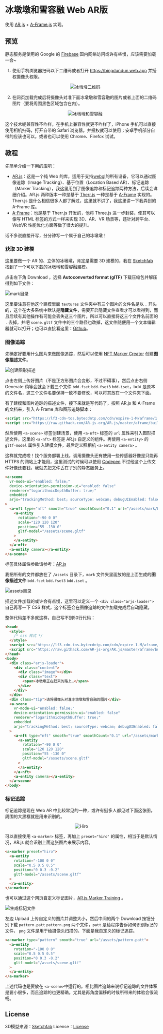 # 冰墩墩和雪容融 Web AR版

使用 [AR.js](https://ar-js-org.github.io/AR.js-Docs/) + [A-Frame.js](https://aframe.io/) 实现。

## 预览

静态服务是使用的 Google 的 [Firebase](https://firebase.google.com/) 国内网络访问或许有些慢，应该需要加载一会~

1. 使用手机浏览器扫码以下二维码或者打开 https://bingdundun.web.app 并授权摄像头权限。<div align=center><img alt="冰墩墩二维码" src="/public/assets/pattern.png" /></div>

2. 在网页加载完成后将摄像头对准下面冰墩墩和雪容融的图片或者上面的二维码图片（要将周围黑色区域包含在内）。<div align=center><img alt="冰墩墩和雪容融" src="/public/assets/mark.jpg" /></div>

这个技术呢兼容性不咋样，在手机上兼容性就更不咋样了，iPhone 手机可以直接使用相机扫码，打开自带的 Safari 浏览器，并授权就可以使用；安卓手机部分自带的应该也可以，或者也可以使用 Chrome、Firefox 试试。

## 教程

先简单介绍一下用的库吧：

- [AR.js](https://ar-js-org.github.io/AR.js-Docs)：这是一个纯 Web 的库，适用于支持[webgl](https://caniuse.com/webgl)的所有设备，它可以通过图像追踪（Image Tracking）、基于位置（Location Based AR）、标记追踪（Marker Tracking），我这里用到了图像追踪和标记追踪两种方法，后续会详细介绍。AR.js 两种版本一种是基于 [Therr.js](https://threejs.org/) 一种是基于 [A-Frame](https://aframe.io/) 实现的。 Therr.js 是什么相信很多人都了解过，这里就不讲了，我这里讲一下我弄到的 A-Frame 库。
- [A-Frame](https://aframe.io/docs/1.3.0/introduction)：也是基于 Therr.js 开发的，他将 Three.js 进一步封装，使其可以像写 HTML 标签的方式一样来实现 3D、AR、VR 场景等，还针对跨平台、WebVR 性能优化方面等做了很大的提升。

话不多说直接开写，分分钟写一个属于自己的冰墩墩！

### 获取 3D 建模

这里要做一个 AR 的、立体的冰墩墩，肯定是需要 3D 建模的，我在 [Sketchfab](https://sketchfab.com/3d-models/069d276a8b334a32b4993ec5dd2e278b) 找到了一个可以下载的冰墩墩和雪容融建模。

点击左下角 Download ，选择 **Autoconverted format (glTF)** 下载压缩包并解压得到如下文件：

![mark目录](https://p1-juejin.byteimg.com/tos-cn-i-k3u1fbpfcp/81d037f0a11c40cbb14002c804eb969f~tplv-k3u1fbpfcp-watermark.image?)

这里要注意在他这个建模里面 `textures` 文件夹中有三个图片的文件名是以 `.` 开头的，这个在大多系统中默认是**隐藏文件**，需要开启隐藏文件查看才可以看得到，而且后续有其他操作有可能会丢失这三个图片，所以可以直接将这三个文件名前面的 `.` 去掉，并吧 `scene.gltf` 文件中的三个路径也改掉，这文件随便用一个文本编辑器就可以打开；也可以直接看这里：[Github](https://github.com/jaceyi/bingdundun/tree/main/public/assets)。

### 图像追踪

先确定好要用什么图片来做图像追踪，然后可以使用 [NFT Marker Creator](https://carnaux.github.io/NFT-Marker-Creator/#/) 创建**图像描述文件**。

![创建图形描述](https://p3-juejin.byteimg.com/tos-cn-i-k3u1fbpfcp/6475182c31a74f14905e737e6f1c58a4~tplv-k3u1fbpfcp-watermark.image?)

点击左侧上传好图片（不是正方形图片会变形，不过不碍事），然后点击右侧 Generate 稍等会就会下载三个文件 `bdd.fset` `bdd.fset3` `bdd.iset`，bdd 是原本的文件名，这三个文件名要保持一致不要修改，可以将其放在一个文件夹下面。

有了建模和图片追踪的描述文件，接下来就是写代码了，按照 AR.js 和 A-Frame 的文档来，引入 A-Frame 库和图形追踪脚本：

```html
<script src="https://lf3-cdn-tos.bytecdntp.com/cdn/expire-1-M/aframe/1.0.4/aframe.min.js"></script>
<script src="https://raw.githack.com/AR-js-org/AR.js/master/aframe/build/aframe-ar-nft.js"></script>
```

然后使用 `<a-scene>` 标签创建场景，使用 `<a-nft>` 标签的 `url` 属性来引入图形描述文件，这里的 `<a-nft>` 标签是 AR.js 自定义的组件。再使用 `<a-entity>` 的 `gltf-model` 属性引入建模文件，最后定义照相机 `<a-entity camera>` 。

这样就完成啦！找个服务部署上线，调用摄像头还有使用一些传感器好像是只能再 HTTPS 的网站上才能用，这里测试的时候可以使用 [Codepen](https://codepen.io/jaceyi/pen/LYOLPNV) 不过他这个上传文件好像还要钱，我就先把文件丢在了别的静态服务上。

```html
<a-scene
  vr-mode-ui="enabled: false;"
  device-orientation-permission-ui="enabled: false"
  renderer="logarithmicDepthBuffer: true;"
  embedded
  arjs="trackingMethod: best; sourceType: webcam; debugUIEnabled: false;"
>
  <a-nft type="nft" smooth="true" smoothCount="0.1" url="/assets/mark/bdd">
    <a-entity
      rotation="-90 0 0"
      scale="120 120 120"
      position="55 -130 0"
      gltf-model="/assets/scene.gltf"
    >
    </a-entity>
  </a-nft>
  <a-entity camera></a-entity>
</a-scene>
```

标签具体属性参数请参考：[AR.js](https://ar-js-org.github.io/AR.js-Docs/image-tracking/)

我把所有的文件都放在了 `/assets` 目录下，`mark` 文件夹里面放的是上面生成的**图像描述文件** `bdd.fset` `bdd.fset3` `bdd.iset` 。

![assets目录](https://p9-juejin.byteimg.com/tos-cn-i-k3u1fbpfcp/c1724ef76e71475683f5318a2e0cdb86~tplv-k3u1fbpfcp-watermark.image?)

描述文件加载的或许会有点慢，这里可以定义一个 `<div class="arjs-loader">` 自己再写一下 CSS 样式，这个标签会在图像追踪的文件加载完成后自动隐藏。

整体代码差不多就这样，自己写不到50行代码：

```html
<head>
  <style>
    /* css 样式 */
  </style>
  <script src="https://lf3-cdn-tos.bytecdntp.com/cdn/expire-1-M/aframe/1.0.4/aframe.min.js"></script>
  <script src="https://raw.githack.com/AR-js-org/AR.js/master/aframe/build/aframe-ar-nft.js"></script>
</head>
<body>
  <div class="arjs-loader">
    <div class="content">
      <div class="image"></div>
      <div class="text">
        <span>冰墩墩正在赶来的路上…</span>
      </div>
    </div>
  </div>
  <div class="tip">请将摄像头对准冰墩墩和雪容融的图片</div>
  <a-scene
    vr-mode-ui="enabled: false;"
    device-orientation-permission-ui="enabled: false"
    renderer="logarithmicDepthBuffer: true;"
    embedded
    arjs="trackingMethod: best; sourceType: webcam; debugUIEnabled: false;"
  >
    <a-nft type="nft" smooth="true" smoothCount="0.1" url="/assets/mark/bdd">
      <a-entity
        rotation="-90 0 0"
        scale="120 120 120"
        position="55 -130 0"
        gltf-model="/assets/scene.gltf"
      >
      </a-entity>
    </a-nft>
    <a-entity camera></a-entity>
  </a-scene>
</body>
```

### 标记追踪

标记追踪是现在 Web AR 中比较常见的一种，或许有挺多人都见过下面这张图，周围的大黑框就是用来识别的。

<div align=center>
  <img alt="Hiro" src="https://p3-juejin.byteimg.com/tos-cn-i-k3u1fbpfcp/9122964d8cbb410684c3d3fd603eaf24~tplv-k3u1fbpfcp-watermark.image" />
</div>

可以直接使用 `<a-marker>` 标签，再加上 `preset="hiro"` 的属性，相当于是默认情况，AR.js 就会识别上面这张图片来展示内容。

```html
<a-marker preset="hiro">
  <a-entity
    rotation="-100 0 0"
    scale="0.5 0.5 0.5"
    position="0 0.3 -0.2"
    gltf-model="/assets/scene.gltf"
  >
  </a-entity>
</a-marker>
```

也可以通过这个网页自定义标记图片，[AR.js Marker Training](https://ar-js-org.github.io/AR.js/three.js/examples/marker-training/examples/generator.html) 。

![生成标记文件](https://p3-juejin.byteimg.com/tos-cn-i-k3u1fbpfcp/69ca5ec2763745059582ba765329c7af~tplv-k3u1fbpfcp-watermark.image?)

左边 Upload 上传自定义的图片并调整大小，然后中间的两个 Download 按钮分别下载 `pattern.patt` `pattern.png` 两个文件，`patt` 是给程序告诉如何识别标记的文件， `png` 文件是用于给摄像头扫描的。下面是我自定义的标记追踪。

```html
<a-marker type="pattern" smooth="true" url="/assets/pattern.patt">
  <a-entity
    rotation="-100 0 0"
    scale="0.5 0.5 0.5"
    position="0 0.3 -0.2"
    gltf-model="/assets/scene.gltf"
  >
  </a-entity>
</a-marker>
```

上述代码也是要放在 `<a-scene>`中运行的。相比图片追踪来说标记追踪的文件体积是要小很多，而且追踪的也更精确，尤其是再角度偏移的时候所带来的体验会很流畅。

## License

3D模型来源：[Sketchfab](https://sketchfab.com/3d-models/069d276a8b334a32b4993ec5dd2e278b)
License：[License](https://github.com/jaceyi/bingdundun/blob/main/public/assets/license.txt)
